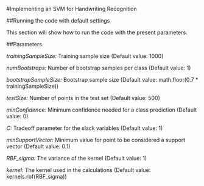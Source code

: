 #Implementing an SVM for Handwriting Recognition

##Running the code with default settings

This section will show how to run the code with the present parameters.

##Parameters

*trainingSampleSize:* Training sample size (Default value: 1000)

*numBootstraps:* Number of bootstrap samples per class (Default value: 1)

*bootstrapSampleSize:* Bootstrap sample size (Default value: math.floor(0.7 * trainingSampleSize))

*testSize:* Number of points in the test set (Default value: 500)

*minConfidence:* Minimum confidence needed for a class prediction (Default value: 0)

*C:* Tradeoff parameter for the slack variables (Default value: 1)

*minSupportVector:* Minimum value for point to be considered a support vector (Default value: 0.1)

*RBF_sigma:* The variance of the kernel (Default value: 1)

*kernel:* The kernel used in the calculations (Default value: kernels.rbf(RBF_sigma))